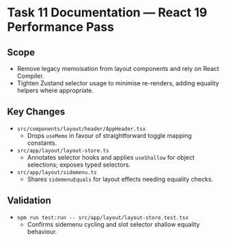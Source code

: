 # Task 11 Documentation — React 19 Performance Pass

## Scope
- Remove legacy memoisation from layout components and rely on React Compiler.
- Tighten Zustand selector usage to minimise re-renders, adding equality helpers where appropriate.

## Key Changes
- `src/components/layout/header/AppHeader.tsx`
  - Drops `useMemo` in favour of straightforward toggle mapping constants.
- `src/app/layout/layout-store.ts`
  - Annotates selector hooks and applies `useShallow` for object selections; exposes typed selectors.
- `src/app/layout/sidemenu.ts`
  - Shares `sidemenuEquals` for layout effects needing equality checks.

## Validation
- `npm run test:run -- src/app/layout/layout-store.test.tsx`
  - Confirms sidemenu cycling and slot selector shallow equality behaviour.
